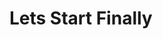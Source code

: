 <!DOCTYPE html>
<html>
<head>
<title>Begining</title>
</head>
<body>
<h1>Lets Start Finally</h1>
</body>
</html>
